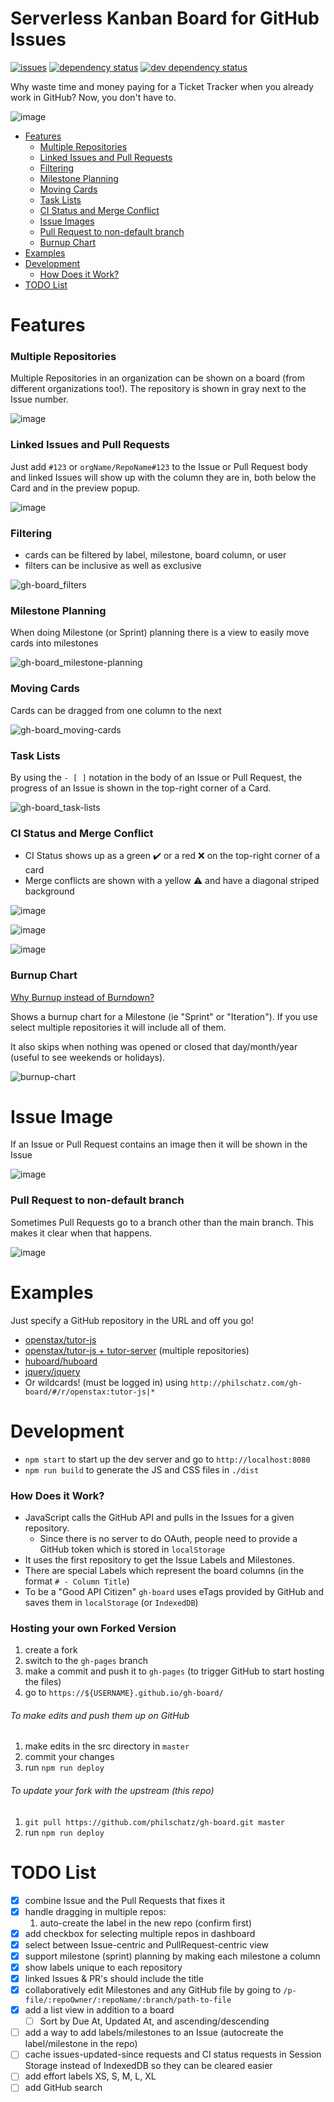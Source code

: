 # Serverless Kanban Board for GitHub Issues

[![issues][gh-board-image]][gh-board-url] [![dependency status][dependency-image]][dependency-url] [![dev dependency status][dev-dependency-image]][dev-dependency-url]

Why waste time and money paying for a Ticket Tracker when you already work in GitHub? Now, you don't have to.

![image](https://cloud.githubusercontent.com/assets/253202/13620649/4ef888cc-e55f-11e5-8576-8970abba8660.png)

* [Features](#features)
  * [Multiple Repositories](#multiple-repositories)
  * [Linked Issues and Pull Requests](#linked-issues-and-pull-requests)
  * [Filtering](#filtering)
  * [Milestone Planning](#milestone-planning)
  * [Moving Cards](#moving-cards)
  * [Task Lists](#task-lists)
  * [CI Status and Merge Conflict](#ci-status-and-merge-conflict)
  * [Issue Images](#issue-images)
  * [Pull Request to non-default branch](#pull-request-to-non-default-branch)
  * [Burnup Chart](#burnup-chart)
* [Examples](#examples)
* [Development](#development)
  * [How Does it Work?](#how-does-it-work)
* [TODO List](#todo-list)

# Features

### Multiple Repositories

Multiple Repositories in an organization can be shown on a board (from different organizations too!). The repository is shown in gray next to the Issue number.

![image](https://cloud.githubusercontent.com/assets/253202/13621991/70bb1312-e569-11e5-86ef-82372752fbff.png)

### Linked Issues and Pull Requests

Just add `#123` or `orgName/RepoName#123` to the Issue or Pull Request body and linked Issues will show up with the column they are in, both below the Card and in the preview popup.

![image](https://cloud.githubusercontent.com/assets/253202/13620658/63f99478-e55f-11e5-8e9f-9babcfb69a29.png)

### Filtering

* cards can be filtered by label, milestone, board column, or user
* filters can be inclusive as well as exclusive

![gh-board_filters](https://cloud.githubusercontent.com/assets/253202/13621706/958fafec-e567-11e5-9411-405de7f34664.gif)

### Milestone Planning

When doing Milestone (or Sprint) planning there is a view to easily move cards into milestones

![gh-board_milestone-planning](https://cloud.githubusercontent.com/assets/253202/13621710/9e763c98-e567-11e5-95bd-6473ffedd0ef.gif)

### Moving Cards

Cards can be dragged from one column to the next

![gh-board_moving-cards](https://cloud.githubusercontent.com/assets/253202/13621716/a4ea20f8-e567-11e5-9150-795f1acf89e9.gif)

### Task Lists

By using the `- [ ]` notation in the body of an Issue or Pull Request, the progress of an Issue is shown in the top-right corner of a Card.

![gh-board_task-lists](https://cloud.githubusercontent.com/assets/253202/13621813/523b1438-e568-11e5-997f-5f5014456783.gif)

<!--
![gh-board_task-lists](https://cloud.githubusercontent.com/assets/253202/13621722/ae9fff82-e567-11e5-93bd-96a6c0330e07.gif) -->

### CI Status and Merge Conflict

* CI Status shows up as a green :heavy_check_mark: or a red :x: on the top-right corner of a card
* Merge conflicts are shown with a yellow :warning: and have a diagonal striped background

<!-- ![image](https://cloud.githubusercontent.com/assets/253202/13620679/862188ee-e55f-11e5-831f-f5059c18d3ac.png) -->

![image](https://cloud.githubusercontent.com/assets/253202/13621863/bac1f62a-e568-11e5-9761-ce41c84b4eef.png)

![image](https://cloud.githubusercontent.com/assets/253202/13621876/d1bcfeb0-e568-11e5-8a73-c5ef61645a88.png)

![image](https://cloud.githubusercontent.com/assets/253202/13621905/dfee5920-e568-11e5-94df-98a887f63d24.png)

### Burnup Chart

[Why Burnup instead of Burndown?](http://brodzinski.com/2012/10/burn-up-better-burn-down.html)

Shows a burnup chart for a Milestone (ie "Sprint" or "Iteration"). If you use select multiple repositories it will include all of them.

It also skips when nothing was opened or closed that day/month/year (useful to see weekends or holidays).

![burnup-chart](https://cloud.githubusercontent.com/assets/253202/14406693/5e05c870-fe7d-11e5-9564-ecddb08ebe0d.png)

# Issue Image

If an Issue or Pull Request contains an image then it will be shown in the Issue

![image](https://cloud.githubusercontent.com/assets/253202/14223380/bbc026c2-f84c-11e5-9ccb-639f62aaf6d7.png)

### Pull Request to non-default branch

Sometimes Pull Requests go to a branch other than the main branch. This makes it clear when that happens.

![image](https://cloud.githubusercontent.com/assets/253202/14266496/ac9581b4-fa96-11e5-9991-d15a146f1e3b.png)

# Examples

Just specify a GitHub repository in the URL and off you go!

* [openstax/tutor-js](http://philschatz.com/gh-board/#/r/openstax:tutor-js)
* [openstax/tutor-js + tutor-server](http://philschatz.com/gh-board/#/r/openstax:tutor-js|tutor-server) (multiple repositories)
* [huboard/huboard](http://philschatz.com/gh-board/#/r/huboard:huboard)
* [jquery/jquery](http://philschatz.com/gh-board/#/r/jquery:jquery)
* Or wildcards! (must be logged in) using `http://philschatz.com/gh-board/#/r/openstax:tutor-js|*`

# Development

* `npm start` to start up the dev server and go to `http://localhost:8080`
* `npm run build` to generate the JS and CSS files in `./dist`

### How Does it Work?

* JavaScript calls the GitHub API and pulls in the Issues for a given repository.
  * Since there is no server to do OAuth, people need to provide a GitHub token which is stored in `localStorage`
* It uses the first repository to get the Issue Labels and Milestones.
* There are special Labels which represent the board columns (in the format `# - Column Title`)
* To be a "Good API Citizen" `gh-board` uses eTags provided by GitHub and saves them in `localStorage` (or `IndexedDB`)

### Hosting your own Forked Version

1. create a fork
2. switch to the `gh-pages` branch
3. make a commit and push it to `gh-pages` (to trigger GitHub to start hosting the files)
4. go to `https://${USERNAME}.github.io/gh-board/`

###### To make edits and push them up on GitHub

1. make edits in the src directory in `master`
2. commit your changes
3. run `npm run deploy`

###### To update your fork with the upstream (this repo)

1. `git pull https://github.com/philschatz/gh-board.git master`
2. run `npm run deploy`

# TODO List

* [x] combine Issue and the Pull Requests that fixes it
* [x] handle dragging in multiple repos:
  1. auto-create the label in the new repo (confirm first)
* [x] add checkbox for selecting multiple repos in dashboard
* [x] select between Issue-centric and PullRequest-centric view
* [x] support milestone (sprint) planning by making each milestone a column
* [x] show labels unique to each repository
* [x] linked Issues & PR's should include the title
* [x] collaboratively edit Milestones and any GitHub file by going to `/p-file/:repoOwner/:repoName/:branch/path-to-file`
* [x] add a list view in addition to a board
  * [ ] Sort by Due At, Updated At, and ascending/descending
* [ ] add a way to add labels/milestones to an Issue (autocreate the label/milestone in the repo)
* [ ] cache issues-updated-since requests and CI status requests in Session Storage instead of IndexedDB so they can be cleared easier
* [ ] add effort labels XS, S, M, L, XL
* [ ] add GitHub search

[gh-board-image]: https://img.shields.io/github/issues/philschatz/gh-board.svg?label=Issues%20%28gh-board%29
[gh-board-url]: http://philschatz.com/gh-board/
[travis-image]: https://img.shields.io/travis/philschatz/gh-board.svg
[travis-url]: https://travis-ci.org/philschatz/gh-board
[dependency-image]: https://img.shields.io/david/philschatz/gh-board.svg
[dependency-url]: https://david-dm.org/philschatz/gh-board
[dev-dependency-image]: https://img.shields.io/david/dev/philschatz/gh-board.svg
[dev-dependency-url]: https://david-dm.org/philschatz/gh-board?type=dev
